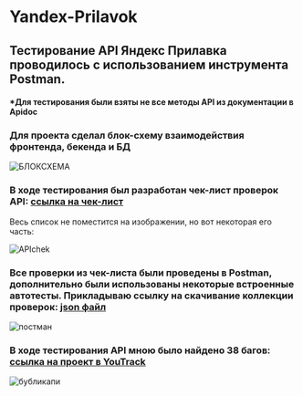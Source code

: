 # Yandex-Prilavok

## Тестирование API Яндекс Прилавка проводилось с использованием инструмента Postman.
#### *Для тестирования были взяты не все методы API из документации в Apidoc

### Для проекта сделал блок-схему взаимодействия фронтенда, бекенда и БД

![БЛОКСХЕМА](https://github.com/GorgeousTV/Yandex-Prilavok/assets/144271169/c6a49e51-ffdb-4fae-b932-c90230c37273)


### В ходе тестирования был разработан чек-лист проверок API: [ссылка на чек-лист](https://docs.google.com/spreadsheets/d/1PW2svQP87FNOJBGYqrKUbZXmw52_EChXFNTQU2PYL8s/edit?usp=sharing)

Весь список не поместится на изображении, но вот некоторая его часть:

![APIchek](https://github.com/GorgeousTV/Yandex-Prilavok/assets/144271169/383e77db-deeb-4793-99c2-a1517c82de9d)

### Все проверки из чек-листа были проведены в Postman, дополнительно были использованы некоторые встроенные автотесты. Прикладываю ссылку на скачивание коллекции проверок: [json файл](https://disk.yandex.ru/d/q5RtYLs3luP5Wg)

![постман](https://github.com/GorgeousTV/Yandex-Prilavok/assets/144271169/e0241911-a0d2-4c3b-9220-4b927b7535bb)

### В ходе тестирования API мною было найдено 38 багов: [ссылка на проект в YouTrack](https://gorgeous.youtrack.cloud/issues?q=проект:%20%7BYandex%20Prilavka%7D)

![бубликапи](https://github.com/GorgeousTV/Yandex-Prilavok/assets/144271169/a838953c-0439-4664-885b-56ddcd4a4756)



